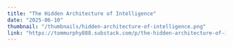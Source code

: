 ```yaml
---
title: "The Hidden Architecture of Intelligence"
date: "2025-06-10"
thumbnail: "/thumbnails/hidden-architecture-of-intelligence.png"
link: "https://tommurphy888.substack.com/p/the-hidden-architecture-of-intelligence"
---
```


